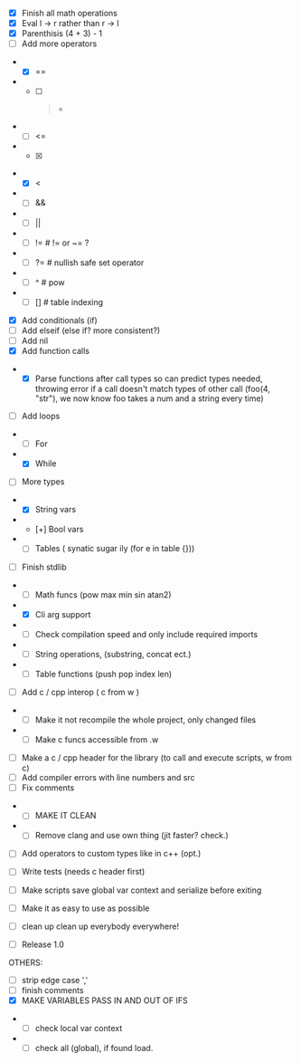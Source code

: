 - [x] Finish all math operations
- [x] Eval l -> r rather than r -> l
- [x] Parenthisis (4 + 3) - 1 
- [ ] Add more operators
- - [x] ==
- - [ ] >=
- - [ ] <=
- - [x] >
- - [x] <
- - [ ] &&
- - [ ] ||
- - [ ] != # != or ~= ?
- - [ ] ?= # nullish safe set operator
- - [ ] ^ # pow
- - [ ] [] # table indexing
- [x] Add conditionals (if)
- [ ] Add elseif (else if? more consistent?)
- [ ] Add nil
- [x] Add function calls
- - [x] Parse functions after call types so can predict types needed, throwing error if a call doesn't match types of other call (foo(4, "str"), we now know foo takes a num and a string every time)
- [ ] Add loops
- - [ ] For
- - [x] While
- [ ] More types
- - [x] String vars
- - [+] Bool vars
- - [ ] Tables ( synatic sugar ily (for e in table {})) 
- [ ] Finish stdlib
- - [ ] Math funcs (pow max min sin atan2)
- - [x] Cli arg support
- - [ ] Check compilation speed and only include required imports
- - [ ] String operations, (substring, concat ect.)
- - [ ] Table functions (push pop index len)
- [ ] Add c / cpp interop ( c from w )
- - [ ] Make it not recompile the whole project, only changed files
- - [ ] Make c funcs accessible from .w
- [ ] Make a c / cpp header for the library (to call and execute scripts, w from c)
- [ ] Add compiler errors with line numbers and src
- [ ] Fix comments
- - [ ] MAKE IT CLEAN
- - [ ] Remove clang and use own thing (jit faster? check.)
- [ ] Add operators to custom types like in c++ (opt.)
- [ ] Write tests (needs c header first)
- [ ] Make scripts save global var context and serialize before exiting 

- [ ] Make it as easy to use as possible
- [ ] clean up clean up everybody everywhere!
- [ ] Release 1.0


OTHERS:
- [ ] strip edge case ','
- [ ] finish comments
- [x] MAKE VARIABLES PASS IN AND OUT OF IFS
- - [ ] check local var context
- - [ ] check all (global), if found load.